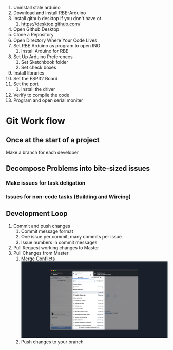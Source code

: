 1. Uninstall stale arduino
1. Download and install RBE-Arduino
1. Install github desktop if you don't have ot
    1. https://desktop.github.com/
1. Open Github Desktop
1. Clone a Repository
1. Open Directory Where Your Code Lives
1. Set RBE Arduino as program to open INO
    1. Install Arduino for RBE
1. Set Up Arduino Preferences
    1. Set Sketchbook folder 
    1. Set check boxes
1. Install libraries
1. Set the ESP32 Board
1. Set the port
    1. Install the driver
1. Verify to compile the code
1. Program and open serial moniter

# Git Work flow

## Once at the start of a project

Make a branch for each developer

## Decompose Problems into bite-sized issues

### Make issues for task deligation

### Issues for non-code tasks (Building and Wireing) 

## Development Loop 
1. Commit and push changes
    1. Commit message format
    1. One issue per commit, many commits per issue
    1. Issue numbers in commit messages
1. Pull Request working changes to Master
1. Pull Changes from Master
    1. Merge Conflicts  
   ![Merge conflict procedure]( docs/48432565-95574500-e729-11e8-8f8b-cc73cd9209a3.gif)
    1. Push changes to your branch

    
  
